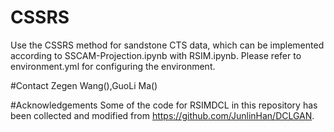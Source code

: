 # CSSRS
Use the CSSRS method for sandstone CTS data, which can be implemented according to SSCAM-Projection.ipynb with RSIM.ipynb. Please refer to environment.yml for configuring the environment.

#Contact
Zegen Wang(),GuoLi Ma()

#Acknowledgements
Some of the code for RSIMDCL in this repository has been collected and modified from https://github.com/JunlinHan/DCLGAN.
